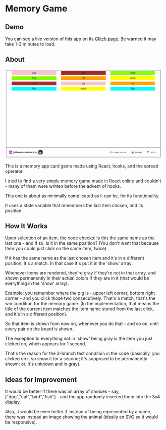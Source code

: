 # Memory Game

## Demo

You can see a live version of this app on its [Glitch page](https://glitch.com/~julianeon-memory). Be warned it may take 1-3 minutes to load.

## About

![glitch memory app](./glitch_memory.png)

This is a memory app card game made using React, hooks, and the spread operator. 

I tried to find a very simple memory game made in React online and couldn't - many of them were written before the advent of hooks. 

This one is about as minimally complicated as it can be, for its functionality.

It uses a state variable that remembers the last item chosen, and its position. 

## How It Works

Upon selection of an item, the code checks: Is this the same name as the last one - and if so, is it in the same position? (You don't want that because then you could just click on the same item, twice).

If it has the same name as the last chosen item and it's in a different position, it's a match. In that case it's put it in the 'show' array. 

Whenever items are rendered, they're gray if they're not in that array, and shown permanently in their actual colors if they are in it (that would be everything in the 'show' array).

Example: you remember where the pig is - upper left corner, bottom right corner - and you click those two consecutively. That's a match, that's the win condition for the memory game. (In the implementation, that means the title of the current item matches the item name stored from the last click, and it's in a different position). 

So that item is shown from now on, whenever you do that - and so on, until every pair on the board is shown.

The exception to everything not in 'show' being gray is the item you just clicked on, which appears for 1 second. 

That's the reason for the 3-branch test condition in the code (basically, you clicked on it so show it for a second; it's supposed to be permanently shown; or, it's unknown and in gray).

## Ideas for Improvement

It would be better if there was an array of choices - say, ["dog","cat","bird","fish"] - and the app randomly inserted them into the 3x4 display.

Also, it would be even better if instead of being represented by a name, there was instead an image showing the animal (ideally an SVG so it would be responsive).
